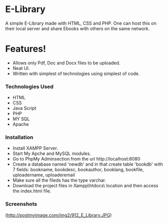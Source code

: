 # E-Library
A simple E-Library made with HTML, CSS and PHP. One can host this on their local server and share Ebooks with others on the same network.

# Features!

- Allows only Pdf, Doc and Docx files to be uploaded.
- Neat UI.
- Written with simplest of technologies using simplest of code.
  
### Technologies Used

- HTML
- CSS
- Java Script
- PHP
- MY SQL
- Apache

### Installation


- Install XAMPP Server.
- Start My Apche and MySQL modules. 
- Go to PhpMy Adminsection from the url http://localhost:8080
- Create a database named 'newdb' and in that create table 'bookdb' with 7 fields: bookname, bookdesc, bookauthor, booklang, bookfile,   uploadername, uploaderemail
- Make sure all the fileds has the type varchar.
- Download the project files in Xampp\htdocs\ location and then access the index.html file.

### Screenshots

(http://postmyimage.com/img2/912_E_Library.JPG)




